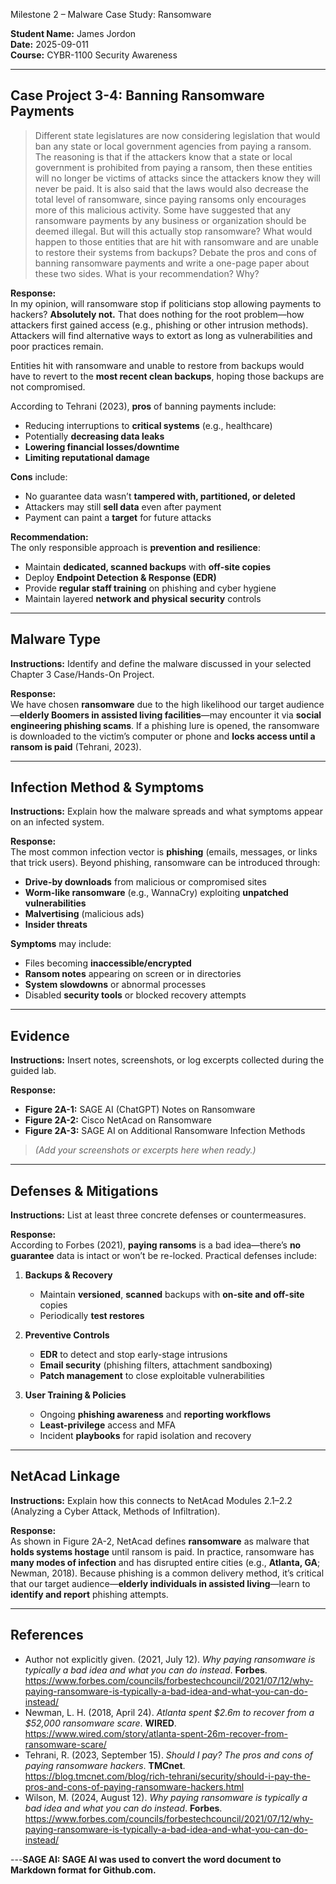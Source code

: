  Milestone 2 – Malware Case Study: Ransomware

**Student Name:** James Jordon  
**Date:** 2025-09-011  
**Course:** CYBR-1100 Security Awareness

---

## Case Project 3-4: Banning Ransomware Payments

> Different state legislatures are now considering legislation that would ban any state or local government agencies from paying a ransom. The reasoning is that if the attackers know that a state or local government is prohibited from paying a ransom, then these entities will no longer be victims of attacks since the attackers know they will never be paid. It is also said that the laws would also decrease the total level of ransomware, since paying ransoms only encourages more of this malicious activity. Some have suggested that any ransomware payments by any business or organization should be deemed illegal. But will this actually stop ransomware? What would happen to those entities that are hit with ransomware and are unable to restore their systems from backups? Debate the pros and cons of banning ransomware payments and write a one-page paper about these two sides. What is your recommendation? Why?

**Response:**  
In my opinion, will ransomware stop if politicians stop allowing payments to hackers? **Absolutely not.** That does nothing for the root problem—how attackers first gained access (e.g., phishing or other intrusion methods). Attackers will find alternative ways to extort as long as vulnerabilities and poor practices remain.

Entities hit with ransomware and unable to restore from backups would have to revert to the **most recent clean backups**, hoping those backups are not compromised.

According to Tehrani (2023), **pros** of banning payments include:
- Reducing interruptions to **critical systems** (e.g., healthcare)
- Potentially **decreasing data leaks**
- **Lowering financial losses/downtime**
- **Limiting reputational damage**

**Cons** include:
- No guarantee data wasn’t **tampered with, partitioned, or deleted**
- Attackers may still **sell data** even after payment
- Payment can paint a **target** for future attacks

**Recommendation:**  
The only responsible approach is **prevention and resilience**:
- Maintain **dedicated, scanned backups** with **off-site copies**
- Deploy **Endpoint Detection & Response (EDR)**
- Provide **regular staff training** on phishing and cyber hygiene
- Maintain layered **network and physical security** controls

---

## Malware Type

**Instructions:** Identify and define the malware discussed in your selected Chapter 3 Case/Hands-On Project.

**Response:**  
We have chosen **ransomware** due to the high likelihood our target audience—**elderly Boomers in assisted living facilities**—may encounter it via **social engineering phishing scams**. If a phishing lure is opened, the ransomware is downloaded to the victim’s computer or phone and **locks access until a ransom is paid** (Tehrani, 2023).

---

## Infection Method & Symptoms

**Instructions:** Explain how the malware spreads and what symptoms appear on an infected system.

**Response:**  
The most common infection vector is **phishing** (emails, messages, or links that trick users). Beyond phishing, ransomware can be introduced through:
- **Drive-by downloads** from malicious or compromised sites  
- **Worm-like ransomware** (e.g., WannaCry) exploiting **unpatched vulnerabilities**  
- **Malvertising** (malicious ads)  
- **Insider threats**

**Symptoms** may include:
- Files becoming **inaccessible/encrypted**
- **Ransom notes** appearing on screen or in directories
- **System slowdowns** or abnormal processes
- Disabled **security tools** or blocked recovery attempts

---

## Evidence

**Instructions:** Insert notes, screenshots, or log excerpts collected during the guided lab.

**Response:**  
- **Figure 2A-1:** SAGE AI (ChatGPT) Notes on Ransomware  
- **Figure 2A-2:** Cisco NetAcad on Ransomware  
- **Figure 2A-3:** SAGE AI on Additional Ransomware Infection Methods

> *(Add your screenshots or excerpts here when ready.)*

---

## Defenses & Mitigations

**Instructions:** List at least three concrete defenses or countermeasures.

**Response:**  
According to Forbes (2021), **paying ransoms** is a bad idea—there’s **no guarantee** data is intact or won’t be re-locked. Practical defenses include:

1. **Backups & Recovery**
   - Maintain **versioned**, **scanned** backups with **on-site and off-site** copies  
   - Periodically **test restores**

2. **Preventive Controls**
   - **EDR** to detect and stop early-stage intrusions  
   - **Email security** (phishing filters, attachment sandboxing)  
   - **Patch management** to close exploitable vulnerabilities

3. **User Training & Policies**
   - Ongoing **phishing awareness** and **reporting workflows**  
   - **Least-privilege** access and MFA  
   - Incident **playbooks** for rapid isolation and recovery

---

## NetAcad Linkage

**Instructions:** Explain how this connects to NetAcad Modules 2.1–2.2 (Analyzing a Cyber Attack, Methods of Infiltration).

**Response:**  
As shown in Figure 2A-2, NetAcad defines **ransomware** as malware that **holds systems hostage** until ransom is paid. In practice, ransomware has **many modes of infection** and has disrupted entire cities (e.g., **Atlanta, GA**; Newman, 2018). Because phishing is a common delivery method, it’s critical that our target audience—**elderly individuals in assisted living**—learn to **identify and report** phishing attempts.

---

## References

- Author not explicitly given. (2021, July 12). *Why paying ransomware is typically a bad idea and what you can do instead*. **Forbes**. <https://www.forbes.com/councils/forbestechcouncil/2021/07/12/why-paying-ransomware-is-typically-a-bad-idea-and-what-you-can-do-instead/>  
- Newman, L. H. (2018, April 24). *Atlanta spent $2.6m to recover from a $52,000 ransomware scare*. **WIRED**. <https://www.wired.com/story/atlanta-spent-26m-recover-from-ransomware-scare/>  
- Tehrani, R. (2023, September 15). *Should I pay? The pros and cons of paying ransomware hackers*. **TMCnet**. <https://blog.tmcnet.com/blog/rich-tehrani/security/should-i-pay-the-pros-and-cons-of-paying-ransomware-hackers.html>  
- Wilson, M. (2024, August 12). *Why paying ransomware is typically a bad idea and what you can do instead*. **Forbes**. <https://www.forbes.com/councils/forbestechcouncil/2021/07/12/why-paying-ransomware-is-typically-a-bad-idea-and-what-you-can-do-instead/>

---**SAGE AI: SAGE AI was used to convert the word document to Markdown format for Github.com.**
